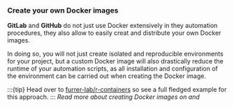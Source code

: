 ### Create your own Docker images

**GitLab** and **GitHub** do not just use Docker extensively in they automation procedures, they also allow to easily creat and distribute your own Docker images.

In doing so, you will not just create isolated and reproducible environments for your project, but a custom Docker image will also drastically reduce the runtime of your automation scripts, as all installation and configuration of the environment can be carried out when creating the Docker image.

:::{tip}
Head over to [furrer-lab/r-containers](https://github.com/furrer-lab/r-containers) so see a full fledged example for this approach.
:::
_Read more about creating Docker images on [<i class="fab fa-gitlab"></i> ](https://docs.gitlab.com/ee/user/packages/container_registry/build_and_push_images.html) and [<i class="fab fa-github"></i> ](https://docs.github.com/en/actions/use-cases-and-examples/publishing-packages/publishing-docker-images)_

